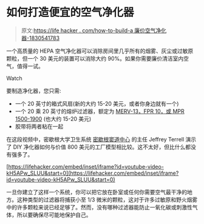 # 如何打造便宜的空气净化器

> 原文:[https://life hacker . com/how-to-build-a 廉价空气净化器-1830541783](https://lifehacker.com/how-to-build-a-cheap-air-purifier-1830541783)

一个高质量的 HEPA 空气净化器可以消除房间里几乎所有的烟雾、灰尘或过敏原颗粒，但一个 30 美元的装置可以消除大约 90%。如果你需要廉价清洁室内空气，值得一试。

Watch

要制造净化器，您只需:

*   一个 20 英寸的箱式风扇(新的大约 15-20 美元，或者你身边就有一个)
*   一个 20 乘 20 英寸的熔炉过滤器，额定为 [MERV-13，FPR 10，或 MPR 1500-1900](https://airfiltersdelivered.wordpress.com/2014/08/08/merv-vs-mpr-vs-fpr-navigating-through-air-filter-rating-systems/) (也大约 15-20 美元)
*   胶带将两者粘在一起

在这段视频中，密歇根大学卫生系统 [密歇根窦道中心](http://www.uofmhealth.org/medical-services/noseandsinus) 的主任 Jeffrey Terrell 演示了 DIY 净化器如何与价值 800 美元的工厂模型相比较。这不太好，但比什么都没有强多了。

 [https://lifehacker.com/embed/inset/iframe?id=youtube-video-kH5APw_SLUU&start=0](https://lifehacker.com/embed/inset/iframe?id=youtube-video-kH5APw_SLUU&start=0) 

一旦你建立了这样一个系统，你可以把它放在卧室或任何你需要空气最干净的地方。这种类型的过滤器将捕获小至 1/3 微米的颗粒，这对于许多过敏原和野火烟雾中的许多颗粒来说已经足够了。然而，没有哪种过滤器能防止一氧化碳或刺激性气体，所以要确保尽可能地保护自己。